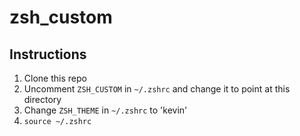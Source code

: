 # zsh_custom

## Instructions

1. Clone this repo
2. Uncomment `ZSH_CUSTOM` in `~/.zshrc` and change it to point at this directory
3. Change `ZSH_THEME` in `~/.zshrc` to 'kevin'
4. `source ~/.zshrc`
